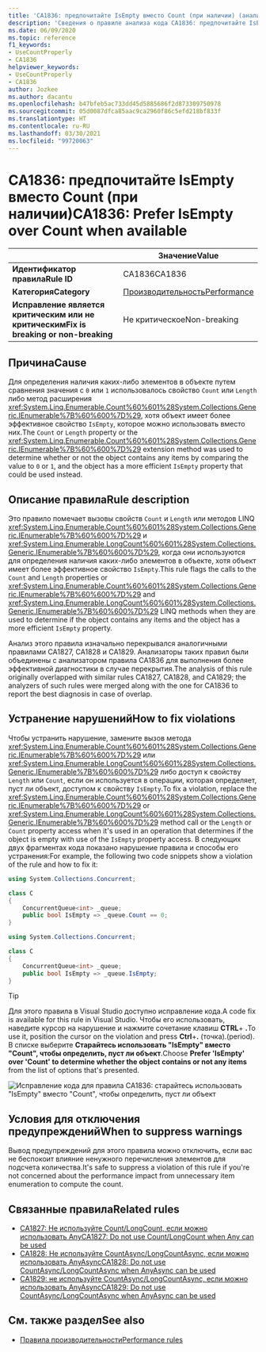 ```yaml
---
title: 'CA1836: предпочитайте IsEmpty вместо Count (при наличии) (анализ кода)'
description: 'Сведения о правиле анализа кода CA1836: предпочитайте IsEmpty вместо Count (при наличии)'
ms.date: 06/09/2020
ms.topic: reference
f1_keywords:
- UseCountProperly
- CA1836
helpviewer_keywords:
- UseCountProperly
- CA1836
author: Jozkee
ms.author: dacantu
ms.openlocfilehash: b47bfeb5ac733dd45d5885686f2d873309750978
ms.sourcegitcommit: 05d0087dfca85aac9ca2960f86c5efd218bf833f
ms.translationtype: HT
ms.contentlocale: ru-RU
ms.lasthandoff: 03/30/2021
ms.locfileid: "99720063"
---
```

# <a name="ca1836-prefer-isempty-over-count-when-available"></a><span data-ttu-id="ea144-103">CA1836: предпочитайте IsEmpty вместо Count (при наличии)</span><span class="sxs-lookup"><span data-stu-id="ea144-103">CA1836: Prefer IsEmpty over Count when available</span></span>

| | <span data-ttu-id="ea144-104">Значение</span><span class="sxs-lookup"><span data-stu-id="ea144-104">Value</span></span> |
|-|-|
| <span data-ttu-id="ea144-105">**Идентификатор правила**</span><span class="sxs-lookup"><span data-stu-id="ea144-105">**Rule ID**</span></span> |<span data-ttu-id="ea144-106">CA1836</span><span class="sxs-lookup"><span data-stu-id="ea144-106">CA1836</span></span>|
| <span data-ttu-id="ea144-107">**Категория**</span><span class="sxs-lookup"><span data-stu-id="ea144-107">**Category**</span></span> |[<span data-ttu-id="ea144-108">Производительность</span><span class="sxs-lookup"><span data-stu-id="ea144-108">Performance</span></span>](performance-warnings.md)|
| <span data-ttu-id="ea144-109">**Исправление является критическим или не критическим**</span><span class="sxs-lookup"><span data-stu-id="ea144-109">**Fix is breaking or non-breaking**</span></span> |<span data-ttu-id="ea144-110">Не критическое</span><span class="sxs-lookup"><span data-stu-id="ea144-110">Non-breaking</span></span>|

## <a name="cause"></a><span data-ttu-id="ea144-111">Причина</span><span class="sxs-lookup"><span data-stu-id="ea144-111">Cause</span></span>

<span data-ttu-id="ea144-112">Для определения наличия каких-либо элементов в объекте путем сравнения значения с `0` или `1` использовалось свойство `Count` или `Length` либо метод расширения <xref:System.Linq.Enumerable.Count%60%601%28System.Collections.Generic.IEnumerable%7B%60%600%7D%29>, хотя объект имеет более эффективное свойство `IsEmpty`, которое можно использовать вместо них.</span><span class="sxs-lookup"><span data-stu-id="ea144-112">The `Count` or `Length` property or the <xref:System.Linq.Enumerable.Count%60%601%28System.Collections.Generic.IEnumerable%7B%60%600%7D%29> extension method was used to determine whether or not the object contains any items by comparing the value to `0` or `1`, and the object has a more efficient `IsEmpty` property that could be used instead.</span></span>

## <a name="rule-description"></a><span data-ttu-id="ea144-113">Описание правила</span><span class="sxs-lookup"><span data-stu-id="ea144-113">Rule description</span></span>

<span data-ttu-id="ea144-114">Это правило помечает вызовы свойств `Count` и `Length` или методов LINQ <xref:System.Linq.Enumerable.Count%60%601%28System.Collections.Generic.IEnumerable%7B%60%600%7D%29> и <xref:System.Linq.Enumerable.LongCount%60%601%28System.Collections.Generic.IEnumerable%7B%60%600%7D%29>, когда они используются для определения наличия каких-либо элементов в объекте, хотя объект имеет более эффективное свойство `IsEmpty`.</span><span class="sxs-lookup"><span data-stu-id="ea144-114">This rule flags the calls to the `Count` and `Length` properties or <xref:System.Linq.Enumerable.Count%60%601%28System.Collections.Generic.IEnumerable%7B%60%600%7D%29> and <xref:System.Linq.Enumerable.LongCount%60%601%28System.Collections.Generic.IEnumerable%7B%60%600%7D%29> LINQ methods when they are used to determine if the object contains any items and the object has a more efficient `IsEmpty` property.</span></span>

<span data-ttu-id="ea144-115">Анализ этого правила изначально перекрывался аналогичными правилами CA1827, CA1828 и CA1829. Анализаторы таких правил были объединены с анализатором правила CA1836 для выполнения более эффективной диагностики в случае перекрытия.</span><span class="sxs-lookup"><span data-stu-id="ea144-115">The analysis of this rule originally overlapped with similar rules CA1827, CA1828, and CA1829; the analyzers of such rules were merged along with the one for CA1836 to report the best diagnosis in case of overlap.</span></span>

## <a name="how-to-fix-violations"></a><span data-ttu-id="ea144-116">Устранение нарушений</span><span class="sxs-lookup"><span data-stu-id="ea144-116">How to fix violations</span></span>

<span data-ttu-id="ea144-117">Чтобы устранить нарушение, замените вызов метода <xref:System.Linq.Enumerable.Count%60%601%28System.Collections.Generic.IEnumerable%7B%60%600%7D%29> или <xref:System.Linq.Enumerable.LongCount%60%601%28System.Collections.Generic.IEnumerable%7B%60%600%7D%29> либо доступ к свойству `Length` или `Count`, если он используется в операции, которая определяет, пуст ли объект, доступом к свойству `IsEmpty`.</span><span class="sxs-lookup"><span data-stu-id="ea144-117">To fix a violation, replace the <xref:System.Linq.Enumerable.Count%60%601%28System.Collections.Generic.IEnumerable%7B%60%600%7D%29> or <xref:System.Linq.Enumerable.LongCount%60%601%28System.Collections.Generic.IEnumerable%7B%60%600%7D%29> method call or the `Length` or `Count` property access when it's used in an operation that determines if the object is empty with use of the `IsEmpty` property access.</span></span> <span data-ttu-id="ea144-118">В следующих двух фрагментах кода показано нарушение правила и способы его устранения:</span><span class="sxs-lookup"><span data-stu-id="ea144-118">For example, the following two code snippets show a violation of the rule and how to fix it:</span></span>

```csharp
using System.Collections.Concurrent;

class C
{
    ConcurrentQueue<int> _queue;
    public bool IsEmpty => _queue.Count == 0;
}
```

```csharp
using System.Collections.Concurrent;

class C
{
    ConcurrentQueue<int> _queue;
    public bool IsEmpty => _queue.IsEmpty;
}
```

> [!TIP]
> <span data-ttu-id="ea144-119">Для этого правила в Visual Studio доступно исправление кода.</span><span class="sxs-lookup"><span data-stu-id="ea144-119">A code fix is available for this rule in Visual Studio.</span></span> <span data-ttu-id="ea144-120">Чтобы его использовать, наведите курсор на нарушение и нажмите сочетание клавиш **CTRL**+ **.**</span><span class="sxs-lookup"><span data-stu-id="ea144-120">To use it, position the cursor on the violation and press **Ctrl**+**.**</span></span> <span data-ttu-id="ea144-121">(точка).</span><span class="sxs-lookup"><span data-stu-id="ea144-121">(period).</span></span> <span data-ttu-id="ea144-122">В списке выберите **Старайтесь использовать "IsEmpty" вместо "Count", чтобы определить, пуст ли объект**.</span><span class="sxs-lookup"><span data-stu-id="ea144-122">Choose **Prefer 'IsEmpty' over 'Count' to determine whether the object contains or not any items** from the list of options that's presented.</span></span>
>
> ![Исправление кода для правила CA1836: старайтесь использовать "IsEmpty" вместо "Count", чтобы определить, пуст ли объект](media/ca1836-codefix.png)

## <a name="when-to-suppress-warnings"></a><span data-ttu-id="ea144-124">Условия для отключения предупреждений</span><span class="sxs-lookup"><span data-stu-id="ea144-124">When to suppress warnings</span></span>

<span data-ttu-id="ea144-125">Вывод предупреждений для этого правила можно отключить, если вас не беспокоит влияние ненужного перечисления элементов для подсчета количества.</span><span class="sxs-lookup"><span data-stu-id="ea144-125">It's safe to suppress a violation of this rule if you're not concerned about the performance impact from unnecessary item enumeration to compute the count.</span></span>

## <a name="related-rules"></a><span data-ttu-id="ea144-126">Связанные правила</span><span class="sxs-lookup"><span data-stu-id="ea144-126">Related rules</span></span>

- [<span data-ttu-id="ea144-127">CA1827: Не используйте Count/LongCount, если можно использовать Any</span><span class="sxs-lookup"><span data-stu-id="ea144-127">CA1827: Do not use Count/LongCount when Any can be used</span></span>](ca1827.md)
- [<span data-ttu-id="ea144-128">CA1828: Не используйте CountAsync/LongCountAsync, если можно использовать AnyAsync</span><span class="sxs-lookup"><span data-stu-id="ea144-128">CA1828: Do not use CountAsync/LongCountAsync when AnyAsync can be used</span></span>](ca1828.md)
- [<span data-ttu-id="ea144-129">CA1829: не используйте CountAsync/LongCountAsync, если можно использовать AnyAsync</span><span class="sxs-lookup"><span data-stu-id="ea144-129">CA1829: Do not use CountAsync/LongCountAsync when AnyAsync can be used</span></span>](ca1828.md)

## <a name="see-also"></a><span data-ttu-id="ea144-130">См. также раздел</span><span class="sxs-lookup"><span data-stu-id="ea144-130">See also</span></span>

- [<span data-ttu-id="ea144-131">Правила производительности</span><span class="sxs-lookup"><span data-stu-id="ea144-131">Performance rules</span></span>](performance-warnings.md)
